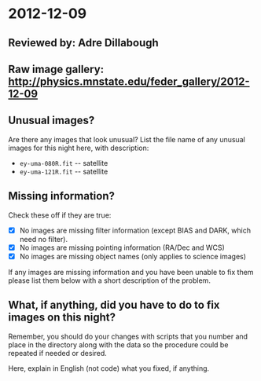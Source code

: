 # 2012-12-09

## Reviewed by:   Adre Dillabough

## Raw image gallery: http://physics.mnstate.edu/feder_gallery/2012-12-09

## Unusual images?

Are there any images that look unusual? List the file name of any unusual images for this night here, with description:

+ `ey-uma-080R.fit` -- satellite
+ `ey-uma-121R.fit` -- satellite

## Missing information?

Check these off if they are true:

- [x] No images are missing filter information (except BIAS and DARK, which need no filter).
- [x] No images are missing pointing information (RA/Dec and WCS)
- [x] No images are missing object names (only applies to science images)
      
If any images are missing information and you have been unable to fix them please list
them below with a short description of the problem.

## What, if anything, did you have to do to fix images on this night?

Remember, you should do your changes with scripts that you number and place in the
directory along with the data so the procedure could be repeated if needed or
desired.

Here, explain in English (not code) what you fixed, if anything.
